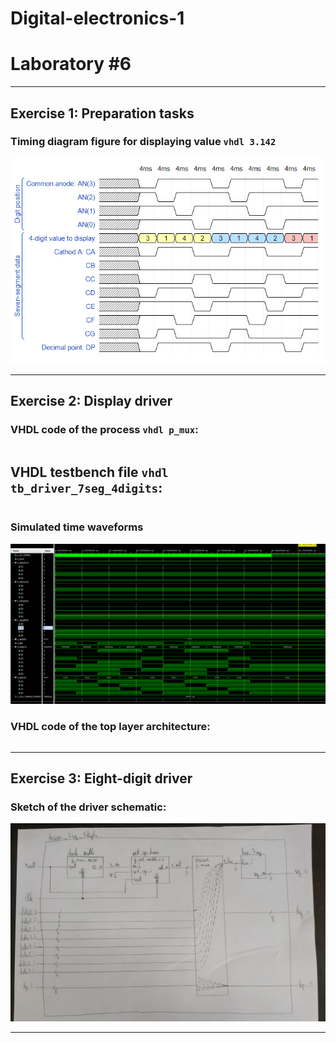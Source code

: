 # **Digital-electronics-1**
# **Laboratory #6**


------------------------------------------------------------------------
## **Exercise 1: Preparation tasks**

### **Timing diagram figure for displaying value ```vhdl 3.142```**
![Simulated time waveforms](https://github.com/TaaviSalum/Digital-electronics-1/blob/main/Labs/06-display_driver/Pictures/Ex1.png)





------------------------------------------------------------------------
## **Exercise 2: Display driver**

### **VHDL code of the process ```vhdl p_mux```:**
```vhdl 

```


## **VHDL testbench file ```vhdl tb_driver_7seg_4digits```:**
```vhdl 

```


### **Simulated time waveforms**
![Simulated time waveforms](https://github.com/TaaviSalum/Digital-electronics-1/blob/main/Labs/06-display_driver/Pictures/Ex2.png)


### **VHDL code of the top layer architecture:**
```vhdl 

``` 





------------------------------------------------------------------------
## **Exercise 3: Eight-digit driver**

### **Sketch of the driver schematic:**
![Sketch of the driver schematic](https://github.com/TaaviSalum/Digital-electronics-1/blob/main/Labs/06-display_driver/Pictures/Ex3.jpg)





------------------------------------------------------------------------